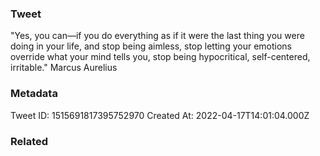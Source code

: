### Tweet
"Yes, you can—if you do everything as if it were the last thing you were doing in your life, and stop being aimless, stop letting your emotions override what your mind tells you, stop being hypocritical, self-centered, irritable." Marcus Aurelius

### Metadata
Tweet ID: 1515691817395752970
Created At: 2022-04-17T14:01:04.000Z

### Related

